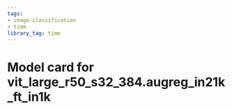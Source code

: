 ```yaml
---
tags:
- image-classification
- timm
library_tag: timm
---
```

# Model card for vit_large_r50_s32_384.augreg_in21k_ft_in1k
